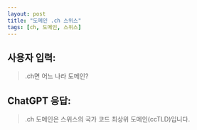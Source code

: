 ```yaml
---
layout: post
title: "도메인 .ch 스위스"
tags: [ch, 도메인, 스위스]
---
```


## 사용자 입력:
> .ch면 어느 나라 도메인?

## ChatGPT 응답:
> .ch 도메인은 스위스의 국가 코드 최상위 도메인(ccTLD)입니다.

